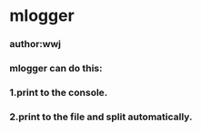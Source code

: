 # mlogger
### author:wwj
### mlogger can do this:
### 1.print to the console.
### 2.print to the file and split automatically.
